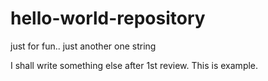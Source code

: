 # hello-world-repository
just for fun..
just another one string

I shall write something else after 1st review. This is example.
